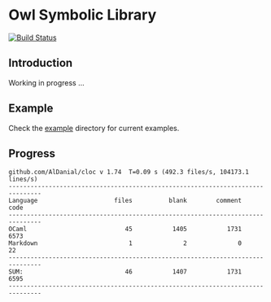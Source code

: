 # Owl Symbolic Library

[![Build Status](https://travis-ci.org/owlbarn/owl_symbolic.svg?branch=master)](https://travis-ci.org/owlbarn/owl_symbolic)

## Introduction

Working in progress ...


## Example 

Check the [example](/example) directory for current examples. 


## Progress

```text
github.com/AlDanial/cloc v 1.74  T=0.09 s (492.3 files/s, 104173.1 lines/s)
-------------------------------------------------------------------------------
Language                     files          blank        comment           code
-------------------------------------------------------------------------------
OCaml                           45           1405           1731           6573
Markdown                         1              2              0             22
-------------------------------------------------------------------------------
SUM:                            46           1407           1731           6595
-------------------------------------------------------------------------------

```